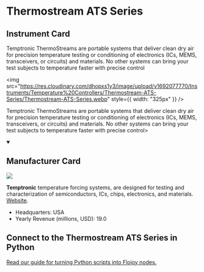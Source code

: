 
# Thermostream ATS Series

## Instrument Card

<div className="flex">

<div>

Temptronic ThermoStreams are portable systems that deliver clean dry air for precision temperature testing or conditioning of electronics (ICs, MEMS, transceivers, or circuits) and materials. No other systems can bring your test subjects to temperature faster with precise control

</div>

<img src="https://res.cloudinary.com/dhopxs1y3/image/upload/v1692077770/Instruments/Temperature%20Controllers/Thermostream-ATS-Series/Thermostream-ATS-Series.webp" style={{ width: "325px" }} />

</div>

Temptronic ThermoStreams are portable systems that deliver clean dry air for precision temperature testing or conditioning of electronics (ICs, MEMS, transceivers, or circuits) and materials. No other systems can bring your test subjects to temperature faster with precise control>

<details open>
<summary><h2>Manufacturer Card</h2></summary>

<img src="https://res.cloudinary.com/dhopxs1y3/image/upload/v1691785798/Instruments/Vendor%20Logos/Temptronic.jpg.png" />

**Temptronic** temperature forcing systems, are designed for testing and characterization of semiconductors, ICs, chips, electronics, and materials. <a href="https://www.intestthermal.com/temptronic">Website</a>.

<ul>
  <li>Headquarters: USA</li>
  <li>Yearly Revenue (millions, USD): 19.0</li>
</ul>
</details>

## Connect to the Thermostream ATS Series in Python

[Read our guide for turning Python scripts into Flojoy nodes.](https://docs.flojoy.ai/custom-nodes/creating-custom-node/)


